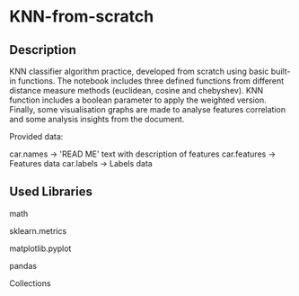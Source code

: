 # KNN-from-scratch

## Description

KNN classifier algorithm practice, developed from scratch using basic built-in functions.
The notebook includes three defined functions from different distance measure methods (euclidean, cosine and chebyshev).
KNN function includes a boolean parameter to apply the weighted version.
Finally, some visualisation graphs are made to analyse features correlation and some analysis insights from the document. 

Provided data:

car.names -> 'READ ME' text with description of features
car.features -> Features data
car.labels -> Labels data


## Used Libraries

math

sklearn.metrics

matplotlib.pyplot

pandas

Collections
